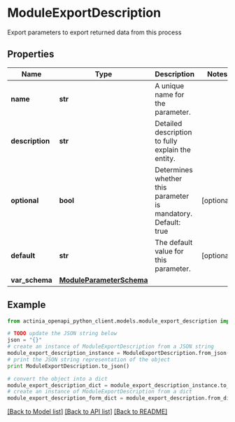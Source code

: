 # ModuleExportDescription

Export parameters to export returned data from this process

## Properties
Name | Type | Description | Notes
------------ | ------------- | ------------- | -------------
**name** | **str** | A unique name for the parameter.  | 
**description** | **str** | Detailed description to fully explain the entity. | 
**optional** | **bool** | Determines whether this parameter is mandatory.  Default: true | [optional] 
**default** | **str** | The default value for this parameter. | [optional] 
**var_schema** | [**ModuleParameterSchema**](ModuleParameterSchema.md) |  | 

## Example

```python
from actinia_openapi_python_client.models.module_export_description import ModuleExportDescription

# TODO update the JSON string below
json = "{}"
# create an instance of ModuleExportDescription from a JSON string
module_export_description_instance = ModuleExportDescription.from_json(json)
# print the JSON string representation of the object
print ModuleExportDescription.to_json()

# convert the object into a dict
module_export_description_dict = module_export_description_instance.to_dict()
# create an instance of ModuleExportDescription from a dict
module_export_description_form_dict = module_export_description.from_dict(module_export_description_dict)
```
[[Back to Model list]](../README.md#documentation-for-models) [[Back to API list]](../README.md#documentation-for-api-endpoints) [[Back to README]](../README.md)


